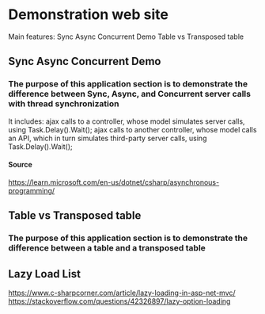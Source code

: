 # Demonstration web site
Main features:
Sync Async Concurrent Demo
Table vs Transposed table

## Sync Async Concurrent Demo

### The purpose of this application section is to demonstrate the difference between Sync, Async, and Concurrent server calls with thread synchronization
It includes:
	ajax calls to a controller, whose model simulates server calls, using Task.Delay().Wait();
	ajax calls to another controller, whose model calls an API, which in turn simulates third-party server calls, using Task.Delay().Wait();
#### Source

https://learn.microsoft.com/en-us/dotnet/csharp/asynchronous-programming/

## Table vs Transposed table

### The purpose of this application section is to demonstrate the difference between a table and a transposed table

## Lazy Load List
https://www.c-sharpcorner.com/article/lazy-loading-in-asp-net-mvc/
https://stackoverflow.com/questions/42326897/lazy-option-loading